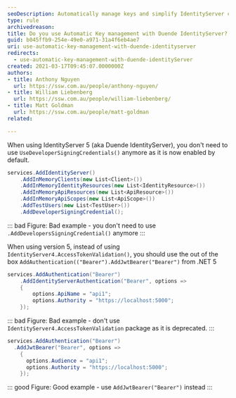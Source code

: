 ```yaml
---
seoDescription: Automatically manage keys and simplify IdentityServer configuration with out-of-the-box features in version 5.
type: rule
archivedreason:
title: Do you use Automatic Key management with Duende IdentityServer?
guid: b045ffb9-254e-49e0-a971-31a4f6eb4ae7
uri: use-automatic-key-management-with-duende-identityserver
redirects:
  - use-automatic-key-management-with-duende-identityServer
created: 2021-03-17T09:45:07.0000000Z
authors:
- title: Anthony Nguyen
  url: https://ssw.com.au/people/anthony-nguyen/
- title: William Liebenberg
  url: https://ssw.com.au/people/william-liebenberg/
- title: Matt Goldman
  url: https://ssw.com.au/people/matt-goldman
related:

---
```


When using IdentityServer 5 (aka Duende IdentityServer), you don't need to use `UseDeveloperSigningCredentials()` anymore as it is now enabled by default.

<!--endintro-->

```cs
services.AddIdentityServer()
    .AddInMemoryClients(new List<Client>())
    .AddInMemoryIdentityResources(new List<IdentityResource>())
    .AddInMemoryApiResources(new List<ApiResource>())
    .AddInMemoryApiScopes(new List<ApiScope>())
    .AddTestUsers(new List<TestUser>())
    .AddDeveloperSigningCredential();
```

::: bad
Figure: Bad example - you don't need to use `.AddDevelopersSigningCredential()` anymore
:::

When using version 5, instead of using `IdentityServer4.AccessTokenValidation()`, you should use the out of the box `AddAuthentication(("Bearer").AddJwtBearer("Bearer")` from .NET 5

```cs
services.AddAuthentication("Bearer")
    .AddIdentityServerAuthentication("Bearer", options =>
    {
        options.ApiName = "api1";
        options.Authority = "https://localhost:5000";
    });
```

::: bad
Figure: Bad example - don't use `IdentityServer4.AccessTokenValidation` package as it is deprecated.
:::

```cs
services.AddAuthentication("Bearer") 
  .AddJwtBearer("Bearer", options =>
    {
      options.Audience = "api1";
      options.Authority = "https://localhost:5000";
    });
```

::: good
Figure: Good example - use `AddJwtBearer("Bearer")` instead
:::
